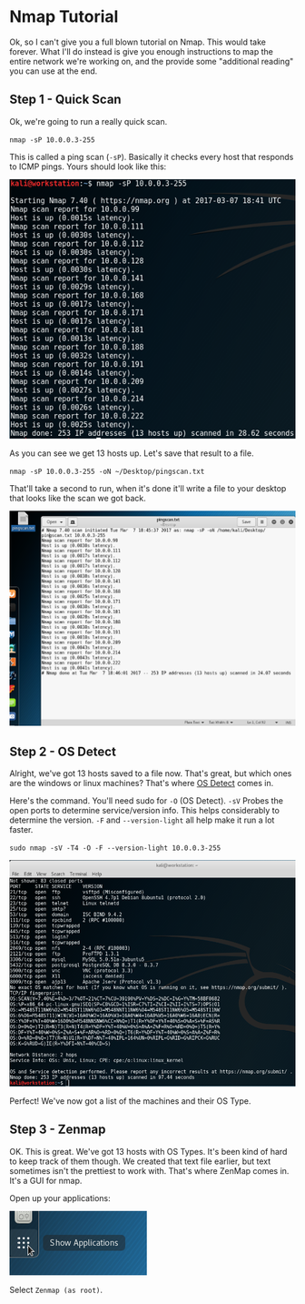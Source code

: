 # Nmap Tutorial
Ok, so I can't give you a full blown tutorial on Nmap. This would take forever. What I'll do instead is give you enough instructions to map the entire network we're working on, and the provide some "additional reading" you can use at the end.

## Step 1 - Quick Scan
Ok, we're going to run a really quick scan. 

`nmap -sP 10.0.0.3-255`

This is called a ping scan (`-sP`). Basically it checks every host that responds to ICMP pings. Yours should look like this:

![Image of Ping Scan](images/scan1.png)

As you can see we get 13 hosts up.
Let's save that result to a file.

`nmap -sP 10.0.0.3-255 -oN ~/Desktop/pingscan.txt`

That'll take a second to run, when it's done it'll write a file to your desktop that looks like the scan we got back.

![Image of File on Desktop](images/save-to-file.png)

## Step 2 - OS Detect
Alright, we've got 13 hosts saved to a file now. That's great, but which ones are the windows or linux machines? That's where [OS Detect](https://nmap.org/book/man-os-detection.html) comes in. 

Here's the command. You'll need sudo for `-O` (OS Detect). `-sV` Probes the open ports to determine service/version info. This helps considerably to determine the version. `-F` and `--version-light` all help make it run a lot faster.

`sudo nmap -sV -T4 -O -F --version-light 10.0.0.3-255`

![Image of OS Detect](images/nmap-osdetect.png)

Perfect! We've now got a list of the machines and their OS Type.

## Step 3 - Zenmap

OK. This is great. We've got 13 hosts with OS Types. It's been kind of hard to keep track of them though. We created that text file earlier, but text sometimes isn't the prettiest to work with. That's where ZenMap comes in. It's a GUI for nmap.

Open up your applications:

![Image of Applications Menu](images/show-apps.png)

Select `Zenmap (as root)`.
